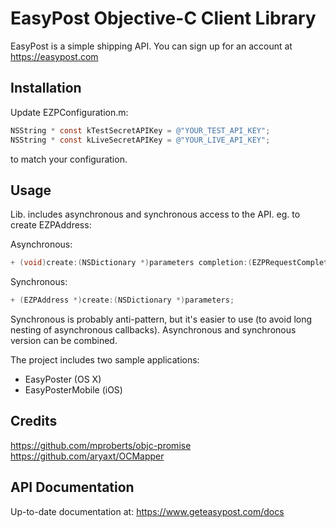 # EasyPost Objective-C Client Library

EasyPost is a simple shipping API. You can sign up for an account at https://easypost.com

## Installation

Update EZPConfiguration.m:

```objectivec
NSString * const kTestSecretAPIKey = @"YOUR_TEST_API_KEY";
NSString * const kLiveSecretAPIKey = @"YOUR_LIVE_API_KEY";
```

to match your configuration.

## Usage

Lib. includes asynchronous and synchronous access to the API. eg. to create EZPAddress:

Asynchronous:
```objectivec
+ (void)create:(NSDictionary *)parameters completion:(EZPRequestCompletion)completion;
```

Synchronous:
```objectivec
+ (EZPAddress *)create:(NSDictionary *)parameters;
```

Synchronous is probably anti-pattern, but it's easier to use (to avoid long nesting of asynchronous callbacks). 
Asynchronous and synchronous version can be combined.

The project includes two sample applications:

- EasyPoster (OS X)
- EasyPosterMobile (iOS)

## Credits

https://github.com/mproberts/objc-promise
https://github.com/aryaxt/OCMapper

## API Documentation

Up-to-date documentation at: https://www.geteasypost.com/docs
